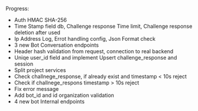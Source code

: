 Progress:
- Auth HMAC SHA-256
- Time Stamp field db, Challenge response Time limit, Challenge response deletion after used
- Ip Address Log, Errot handling config, Json Format check
- 3 new Bot Conversation endpoints
- Header hash validation from request, connection to real backend
- Uniqe user_id field and implement Upsert challenge_response and session
- Split project services
- Check challnege_response, if already exist and timestamp < 10s reject
- Check if challnege_respons timestamp > 10s reject
- Fix error message
- Add bot_id and id organization validation
- 4 new bot Internal endpoints